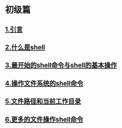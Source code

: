 # 初级篇

## [1.引言](./1.引言.md)

## [2.什么是shell](./2.什么是shell.md)

## [3.最开始的shell命令与shell的基本操作](./3.最开始的shell命令与shell的基本操作.md)

## [4.操作文件系统的shell命令](./4.操作文件系统的shell命令.md)

## [5.文件路径和当前工作目录](./5.文件路径和当前工作目录.md)

## [6.更多的文件操作shell命令](./6.更多的文件操作shell命令.md)
